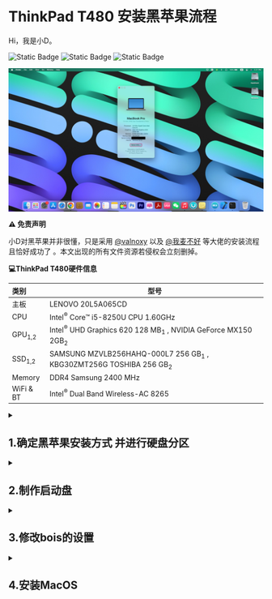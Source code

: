 # ThinkPad T480 安装黑苹果流程

Hi，我是小D。

![Static Badge](https://img.shields.io/badge/ThinkPad-T480-blue.svg?align="center") ![Static Badge](https://img.shields.io/badge/macOS-Ventura-brightgreen.svg?logo=apple) ![Static Badge](https://img.shields.io/badge/%20OpenCore-0.9.3-blue.svg) 

<img align="center" src="./assets/MacOS.png" alt="MacOS Ventura" width="625" style="max-width:100%;" />

**⚠️ 免责声明**

小D对黑苹果并非很懂，只是采用 [@valnoxy](https://github.com/valnoxy/t480-oc?tab=readme-ov-file) 以及 [@我麦不好](https://www.bilibili.com/video/BV1Kj411D7ng/?spm_id_from=333.337.search-card.all.click) 等大佬的安装流程且恰好成功了 。本文出现的所有文件资源若侵权会立刻删掉。

**💻ThinkPad T480硬件信息**

| 类别              | 型号                                                         |
| :---------------- | ------------------------------------------------------------ |
| 主板              | LENOVO 20L5A065CD                                            |
| CPU               | Intel<sup>®</sup> Core™ i5-8250U CPU 1.60GHz                 |
| GPU<sub>1,2</sub> | Intel<sup>®</sup> UHD Graphics 620 128 MB<sub>1</sub> , NVIDIA GeForce MX150 2GB<sub>2</sub> |
| SSD<sub>1,2</sub> | SAMSUNG MZVLB256HAHQ-000L7 256 GB<sub>1</sub> , KBG30ZMT256G TOSHIBA 256 GB<sub>2</sub> |
| Memory            | DDR4 Samsung 2400 MHz                                        |
| WiFi & BT         | Intel<sup>®</sup> Dual Band Wireless-AC 8265                 |

<details>
 <summary>

## 1.确定黑苹果安装方式 并进行硬盘分区
</summary>


 安装方式为`双硬盘双系统`，即将Windows/MacOS分别安装在不同的硬盘上。且对安装的硬盘进行分区。具体的分区操作视频见本仓库。

> 小D的ThinkPad T480硬盘是SAMSUNG MZVLB256HAHQ-000L7，开始尝试在此硬盘上双系统，但安装MacOS的时候跑代码的时候一直报错，后面根据[老吴黑苹果教程](https://hpglw.com/cdc6109c.html)了解到此型号硬盘不可以安装MacOS(具体原理我不懂)，遂加装另一块硬盘KBG30ZMT256G TOSHIBA，将安装方式改为双硬盘双系统

</details>

<details>
 <summary>
  
## 2.制作启动盘
 </summary>

2.1 使用黑苹果写入U盘工具![Static Badge](https://img.shields.io/badge/balenaEtcher.exe-green.svg)将MacOS镜像写入u盘，此时得到一个包含默认EFI文件夹的启动盘。具体制作启动盘操作视频见本仓库。

> 小D使用的镜像是`macOS Ventura 13.4 22F66 Installer for OpenCore 0.9.2 and FirPE 1.8.2`，使用u盘至少16G. 

2.2 下载本仓库中的EFI文件夹，修改部分文件，然后替换上一步中启动盘中的默认EFI文件夹。

> [!NOTE]
> 众所周知，EFI文件是黑苹果的灵魂。所以这部分的操作至关重要，它让你的EFI文件变得独一无二

下载本仓库中的<img src="https://img.shields.io/badge/GenSMBIOS.bat-green.svg" >来生成`虚假的苹果设备序列号` , `UUID` and `MLB numbers`.

> The process is the following:
>
> - Download GenSMBIOS as a ZIP, then extract it.
> - Start GenSMBIOS.bat and use option `1` to download MacSerial.
> - Choose option `2`, to select the path of the config.plist file. It will be located in `EFI -> OC` folder.
> - Choose option `3`, and enter `MacBookPro15,2` as the machine type.
> - Press `Q` to quit. Your config now should contain the requied serials.

 找到`EFI -> OC`下面的`config.plist`文件

- add `fake serial number` to your config.plist

- add `the computer's MAC address` to the config.plist file.

- edit `default keyboard layout and language`
- enable / disable `ACPI patches`


</details>

<details>
 <summary>

## 3.修改bois的设置

 </summary>

ThinkPad T480开机时一直按住Enter键，即可进入Bios：
- `Security > Security Chip`: must be **Disabled**
- `Memory Protection > Execution Prevention`: must be **Enabled**
- `Virtualization > Intel Virtualization Technology`: must be **Enabled**
- `Virtualization > Intel VT-d Feature`: must be **Enabled**
- `Anti-Theft > Computrace -> Current Setting`: must be **Disabled**
- `Secure Boot > Secure Boot`: must be **Disabled**
- `Intel SGX -> Intel SGX Control`: must be **Disabled**
- `Device Guard`: must be **Disabled**

In Startup menu, set the following options:

- `UEFI/Legacy Boot`: **UEFI Only**
- `CSM Support`: **No**

In Thunderbolt menu, set the following options:

- `Thunderbolt BIOS Assist Mode`: **Disabled**
- `Wake by Thunderbolt(TM) 3`: **No**
- `Security Level`: **No**
- `Support in Pre Boot Environment > Thunderbolt(TM) device`: **No**

Now you can go through the install.

 </details>


<details>
 <summary>

  ## 4.安装MacOS

 </summary>

 4.1 插入启动盘USB,在OpenCore引导的启动界面按`空格键`选择 `"NO NAME (DMG)" or similar`.

 > [!NOTE]
 > 时间大约为20分钟，请耐心等待

 4.2 Wait for the macOS Utilities screen.

 4.3 选择Disk Utility工具, 来擦除需要安装的MacOS的硬盘，此时需要擦除的是加装的东芝256G硬盘。命名此盘并 通过 **GUID Partition Map**选择 **APFS**

 4.4 擦除之后, 返回 and 返回并选择 **Reinstall macOS** ，接下来按提示操作即可. 整个安装过程大约需要**2 hours**.

 > [!NOTE]
 > 你的电脑会重启很多次. 确保每次重启都是从启动盘USB.

 4.5 一旦你看到 `Region selection` 屏幕, 安装就完成了。

</details>





